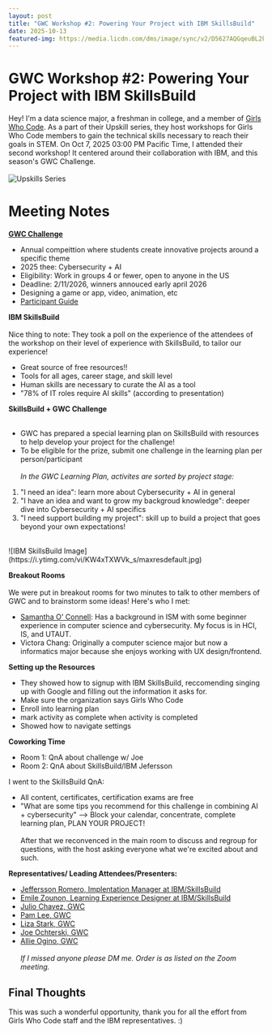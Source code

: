 ```yaml
---
layout: post
title: "GWC Workshop #2: Powering Your Project with IBM SkillsBuild"
date: 2025-10-13
featured-img: https://media.licdn.com/dms/image/sync/v2/D5627AQGqeuBL2kbHAQ/articleshare-shrink_480/B56Zk0REVcI8As-/0/1757518514168?e=2147483647&v=beta&t=o4tJxrq__D6X30ODbqF8dC6xwlRglYt9GSCCAYSxiUk
---
```

# GWC Workshop #2: Powering Your Project with IBM SkillsBuild
Hey! I'm a data science major, a freshman in college, and a member of [Girls Who Code](https://girlswhocode.com/).  As a part of their Upskill series, they host workshops for Girls Who Code members to gain the technical skills necessary to reach their goals in STEM. On Oct 7, 2025 03:00 PM Pacific Time, I attended their second workshop! It centered around their collaboration with IBM, and this season's GWC Challenge. <br><br>
![Upskills Series](https://media.licdn.com/dms/image/sync/v2/D5627AQGqeuBL2kbHAQ/articleshare-shrink_480/B56Zk0REVcI8As-/0/1757518514168?e=2147483647&v=beta&t=o4tJxrq__D6X30ODbqF8dC6xwlRglYt9GSCCAYSxiUk)

# Meeting Notes
**[GWC Challenge](https://girlswhocode.com/programs/gwc-challenges)**
- Annual compeittion where students create innovative projects around a specific theme
- 2025 thee: Cybersecurity + AI
- Eligibility: Work in groups 4 or fewer, open to anyone in the US
- Deadline: 2/11/2026, winners annouced early april 2026
- Designing a game or app, video, animation, etc
- [Participant Guide](https://docs.google.com/presentation/d/1IXX0msbDPPTIWV7TqqQ5CqAJmyB7nngAfEewGANgFVw/copy)

**IBM SkillsBuild** <br><Br>
Nice thing to note: They took a poll on the experience of the attendees of the workshop on their level of experience with SkillsBuild, to tailor our experience! <br>
- Great source of free resources!!
- Tools for all ages, career stage, and skill level
- Human skills are necessary to curate the AI as a tool
- "78% of IT roles require AI skills" (according to presentation)

**SkillsBuild + GWC Challenge** <br><br>
- GWC has prepared a special learning plan on SkillsBuild with resources to help develop your project for the challenge!
- To be eligible for the prize, submit one challenge in the learning plan per person/participant
<br><Br>
*In the GWC Learning Plan, activites are sorted by project stage:*
1. "I need an idea": learn more about Cybersecurity + AI in general
2. "I have an idea and want to grow my backgroud knowledge": deeper dive into Cybersecurity + AI specifics
3. "I need support building my project": skill up to build a project that goes beyond your own expectations! 
<br>
![IBM SkillsBuild Image](https://i.ytimg.com/vi/KW4xTXWVk_s/maxresdefault.jpg)

**Breakout Rooms** <br><br>
We were put in breakout rooms for two minutes to talk to other members of GWC and to brainstorm some ideas! Here's who I met: 
- [Samantha O' Connell](https://www.linkedin.com/in/samantha-oconnell): Has a background in ISM with some beginner experience in computer science and cybersecurity. My focus is in HCI, IS, and UTAUT.
- Victora Chang: Originally a computer science major but now a informatics major because she enjoys working with UX design/frontend.

**Setting up the Resources** <br>
- They showed how to signup with IBM SkillsBuild, reccomending singing up with Google and filling out the information it asks for.
- Make sure the organization says Girls Who Code
- Enroll into learning plan
- mark activity as complete when activity is completed
- Showed how to navigate settings

**Coworking Time** <br>
- Room 1: QnA about challenge w/ Joe
- Room 2: QnA about SkillsBuild/IBM Jefersson 

I went to the SkillsBuild QnA:
- All content, certificates, certification exams are free
- "What are some tips you recommend for this challenge in combining AI + cybersecurity" --> Block your calendar, concentrate, complete learning plan, PLAN YOUR PROJECT!
<br><br>
After that we reconvenced in the main room to discuss and regroup for questions, with the host asking everyone what we're excited about and such. 


**Representatives/ Leading Attendees/Presenters:**
- [Jeffersson Romero, Implentation Manager at IBM/SkillsBuild](https://www.linkedin.com/in/jeferssonromeroduran/)
- [Emile Zounon, Learning Experience Designer at IBM/SkillsBuild](https://www.linkedin.com/in/emile-giovannie-zounon/)
- [Julio Chavez, GWC](https://www.linkedin.com/in/julixchavez/)
- [Pam Lee, GWC](https://www.linkedin.com/in/pamelalee03/)
- [Liza Stark, GWC](https://www.linkedin.com/in/liza-stark/)
- [Joe Ochterski, GWC](https://www.linkedin.com/in/joseph-w-ochterski/)
- [Allie Ogino, GWC](https://www.linkedin.com/in/allie-ogino-b7240b5b/)
<br><br> *If I missed anyone please DM me. Order is as listed on the Zoom meeting.*

## Final Thoughts
This was such a wonderful opportunity, thank you for all the effort from Girls Who Code staff and the IBM representatives. :)
